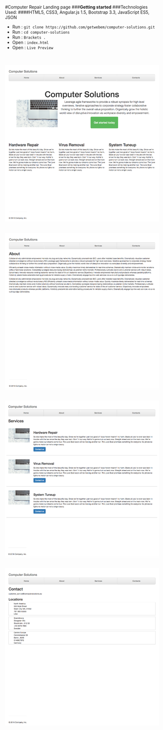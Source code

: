 #Computer Repair Landing page
###**Getting started**
###Technologies Used: 
####HTML5, CSS3, Angular.js 1.5, Bootstrap 3.3, JavaScript ES5, JSON
 - Run  :  `git clone https://github.com/getwebem/computer-solutions.git`
 - Run  :  `cd computer-solutions`
 - Run  :  `Brackets .`
 - Open :  `index.html`
 - Open :  `Live Preview`
 
 <br/><br/>
![pic1](https://raw.githubusercontent.com/getwebem/README/master/computer-solutions/Screen%20Shot%202017-03-13%20at%2008.24.25.png)
<br/><br/>

![pic2](https://raw.githubusercontent.com/getwebem/README/master/computer-solutions/Screen%20Shot%202017-03-13%20at%2008.24.33.png)
<br/><br/>

![pic3](https://raw.githubusercontent.com/getwebem/README/master/computer-solutions/Screen%20Shot%202017-03-13%20at%2008.24.36.png)
<br/><br/>

![pic4](https://raw.githubusercontent.com/getwebem/README/master/computer-solutions/Screen%20Shot%202017-03-13%20at%2008.24.40.png)
<br/><br/>




 